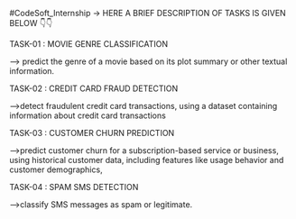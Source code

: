 #CodeSoft_Internship -> HERE A BRIEF DESCRIPTION OF TASKS IS GIVEN BELOW 👇👇


TASK-01 : MOVIE GENRE CLASSIFICATION

--> predict the genre of a movie based on its plot summary or other textual information.

TASK-02 : CREDIT CARD FRAUD DETECTION

-->detect fraudulent credit card transactions, using a dataset containing information about credit card transactions

TASK-03 : CUSTOMER CHURN PREDICTION

-->predict customer churn for a subscription-based service or business, using historical customer data, including features like usage behavior and customer demographics,

TASK-04 : SPAM SMS DETECTION

-->classify SMS messages as spam or legitimate.
